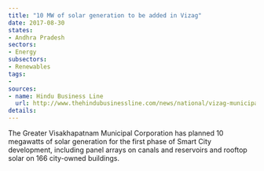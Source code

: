 ```yaml
---
title: "10 MW of solar generation to be added in Vizag"
date: 2017-08-30
states:
- Andhra Pradesh
sectors:
- Energy
subsectors:
- Renewables
tags:
- 
sources:
- name: Hindu Business Line
  url: http://www.thehindubusinessline.com/news/national/vizag-municipal-corporation-takes-up-solar-projects/article9828389.ece
details:
---
```


The Greater Visakhapatnam Municipal Corporation has planned 10 megawatts of solar generation for the first phase of Smart City development, including panel arrays on canals and reservoirs and rooftop solar on 166 city-owned buildings. 
